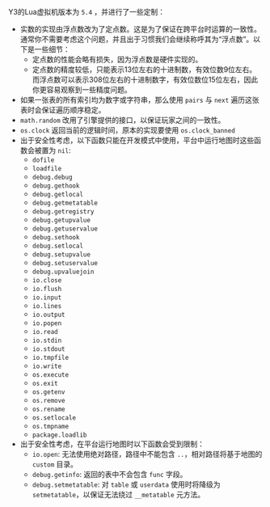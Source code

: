 Y3的Lua虚拟机版本为 `5.4` ，并进行了一些定制：

* 实数的实现由浮点数改为了定点数。这是为了保证在跨平台时运算的一致性。通常你不需要考虑这个问题，并且出于习惯我们会继续称呼其为“浮点数”。以下是一些细节：
    + 定点数的性能会略有损失，因为浮点数是硬件实现的。
    + 定点数的精度较低，只能表示13位左右的十进制数，有效位数9位左右。而浮点数可以表示308位左右的十进制数字，有效位数位15位左右，因此你更容易观察到一些精度问题。
* 如果一张表的所有索引均为数字或字符串，那么使用 `pairs` 与 `next` 遍历这张表时会保证遍历顺序稳定。
* `math.random` 改用了引擎提供的接口，以保证玩家之间的一致性。
* `os.clock` 返回当前的逻辑时间，原本的实现要使用 `os.clock_banned` 
* 出于安全性考虑，以下函数只能在开发模式中使用，平台中运行地图时这些函数会被置为 `nil`:
    + `dofile`
    + `loadfile`
    + `debug.debug`
    + `debug.gethook`
    + `debug.getlocal`
    + `debug.getmetatable`
    + `debug.getregistry`
    + `debug.getupvalue`
    + `debug.getuservalue`
    + `debug.sethook`
    + `debug.setlocal`
    + `debug.setupvalue`
    + `debug.setuservalue`
    + `debug.upvaluejoin`
    + `io.close`
    + `io.flush`
    + `io.input`
    + `io.lines`
    + `io.output`
    + `io.popen`
    + `io.read`
    + `io.stdin`
    + `io.stdout`
    + `io.tmpfile`
    + `io.write`
    + `os.execute`
    + `os.exit`
    + `os.getenv`
    + `os.remove`
    + `os.rename`
    + `os.setlocale`
    + `os.tmpname`
    + `package.loadlib`
* 出于安全性考虑，在平台运行地图时以下函数会受到限制：
    + `io.open`: 无法使用绝对路径，路径中不能包含 `..`，相对路径将基于地图的 `custom` 目录。
    + `debug.getinfo`: 返回的表中不会包含 `func` 字段。
    + `debug.setmetatable`: 对 `table` 或 `userdata` 使用时将降级为 `setmetatable`，以保证无法绕过 `__metatable` 元方法。
